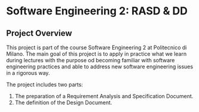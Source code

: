 # Software Engineering 2: RASD & DD

## Project Overview
This project is part of the course Software Engineering 2 at Politecnico di Milano. 
The main goal of this project is to apply in practice what we learn during lectures with the purpose od becoming familiar with software engineering practices and able to address new software engineering issues in a rigorous way.

The project includes two parts:
1. The preparation of a Requirement Analysis and Specification Document.
2. The definition of the Design Document.
